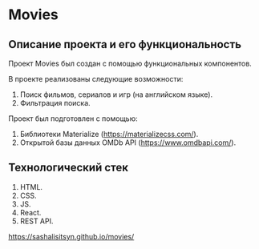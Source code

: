 # Movies

## Описание проекта и его функциональность

Проект Movies был создан с помощью функциональных компонентов.

В проекте реализованы следующие возможности:

1. Поиск фильмов, сериалов и игр (на английском языке).
2. Фильтрация поиска.

Проект был подготовлен с помощью:

1. Библиотеки Materialize (https://materializecss.com/).
2. Открытой базы данных OMDb API (https://www.omdbapi.com/).

## Технологический стек

1. HTML.
2. CSS.
3. JS.
4. React.
5. REST API.

https://sashalisitsyn.github.io/movies/
